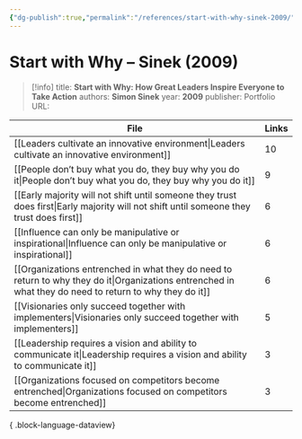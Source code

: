 ```yaml
---
{"dg-publish":true,"permalink":"/references/start-with-why-sinek-2009/"}
---
```



# Start with Why – Sinek (2009)

> [!info]
> title: **Start with Why: How Great Leaders Inspire Everyone to Take Action**
> authors: **Simon Sinek**
> year: **2009**
> publisher: Portfolio
> URL: 



| File                                                                                                                                                        | Links |
| ----------------------------------------------------------------------------------------------------------------------------------------------------------- | ----- |
| [[Leaders cultivate an innovative environment\|Leaders cultivate an innovative environment]]                                                             | 10    |
| [[People don’t buy what you do, they buy why you do it\|People don’t buy what you do, they buy why you do it]]                                           | 9     |
| [[Early majority will not shift until someone they trust does first\|Early majority will not shift until someone they trust does first]]                 | 6     |
| [[Influence can only be manipulative or inspirational\|Influence can only be manipulative or inspirational]]                                             | 6     |
| [[Organizations entrenched in what they do need to return to why they do it\|Organizations entrenched in what they do need to return to why they do it]] | 6     |
| [[Visionaries only succeed together with implementers\|Visionaries only succeed together with implementers]]                                             | 5     |
| [[Leadership requires a vision and ability to communicate it\|Leadership requires a vision and ability to communicate it]]                               | 3     |
| [[Organizations focused on competitors become entrenched\|Organizations focused on competitors become entrenched]]                                       | 3     |

{ .block-language-dataview}